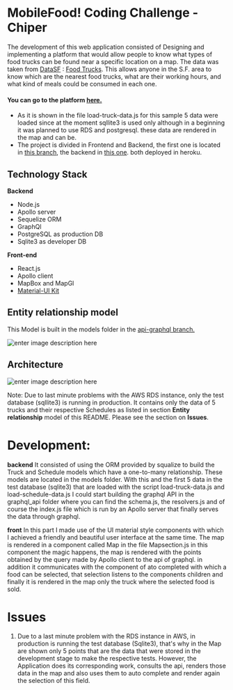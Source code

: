 # MobileFood! Coding Challenge - Chiper

The development of this web application consisted of Designing and implementing a platform that would allow people to know what types of food trucks can be found near a specific location on a map.
The data was taken from [DataSF](http://www.datasf.org/) : [Food Trucks](https://data.sfgov.org/Permitting/Mobile-Food-Facility-Permit/rqzj-sfat). This allows anyone in the S.F. area to know which are the nearest food trucks, what are their working hours, and what kind of meals could be consumed in each one.

#### You can go to the platform [here.](https://mobilefoodreactapp.herokuapp.com/)
- As it is shown in the file load-truck-data.js for this sample 5 data were loaded since at the moment sqllite3 is used only although in a beginning it was planned to use RDS and postgresql. these data are rendered in the map and can be.
- The project is divided in Frontend and Backend, the first one is located in [this branch](https://github.com/Joldiazch/MobileFood/tree/reactapp), the backend in [this one](https://github.com/Joldiazch/MobileFood/tree/api-graphql).
both deployed in heroku.

## Technology Stack
**Backend**
- Node.js
- Apollo server
- Sequelize ORM
- GraphQl
- PostgreSQL as production DB
- Sqlite3 as developer DB

**Front-end**
- React.js
- Apollo client
- MapBox and MapGl
- [Material-UI Kit](https://demos.creative-tim.com/material-kit-react/?_ga=2.168026337.1341968605.1593270261-2012945262.1593270261#/documentation/tutorial)

## Entity relationship model

This Model is built in the models folder in the [api-graphql branch.](https://github.com/Joldiazch/MobileFood/tree/api-graphql)

![enter image description here](https://i.ibb.co/KbJk17x/Mobile-FOOD.png)

## Architecture

![enter image description here](https://i.ibb.co/b3z8Cs5/Blank-Diagram-1.png)

Note:
Due to last minute problems with the AWS RDS instance, only the test database (sqllite3) is running in production. It contains only the data of 5 trucks and their respective Schedules as listed in section **Entity relationship** model of this README. Please see the section on **Issues**.

# Development:
**backend**
It consisted of using the ORM provided by squalize to build the Truck and Schedule models which have a one-to-many relationship. These models are located in the models folder. With this and the first 5 data in the test database (sqlite3) that are loaded with the script load-truck-data.js and load-schedule-data.js I could start building the graphql API in the graphql_api folder where you can find the schema.js, the resolvers.js and of course the index.js file which is run by an Apollo server that finally serves the data through graphql.

**front**
In this part I made use of the UI material style components with which I achieved a friendly and beautiful user interface at the same time. The map is rendered in a component called Map in the file Mapsection.js in this component the magic happens, the map is rendered with the points obtained by the query made by Apollo client to the api of graphql. in addition it communicates with the component of ato completed with which a food can be selected, that selection listens to the components children and finally it is rendered in the map only the truck where the selected food is sold.

# Issues
1. Due to a last minute problem with the RDS instance in AWS, in production is running the test database (Sqlite3), that's why in the Map are shown only 5 points that are the data that were stored in the development stage to make the respective tests. However, the Application does its corresponding work, consults the api, renders those data in the map and also uses them to auto complete and render again the selection of this field.

